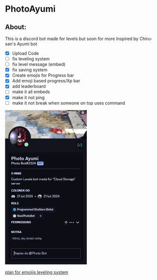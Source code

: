 # PhotoAyumi
## About:
This is a discord bot made for levels but soon for more
Inspired by Chiru-san's Ayumi bot

- [x] Upload Code
- [ ] fix leveling system
- [ ] fix level message (embed)
- [x] fix saving system
- [x] Create emojis for Progress bar
- [x] Add emoji based progress/Xp bar
- [x] add leaderboard
- [ ] make it all embeds
- [x] make it not ping
- [ ] make it not break when someone on top uses command

<img src="images/image.png">

[plan for emojijs leveling system](https://github.com/Stromy08/PhotoAyumi/blob/main/emoiis.md)
